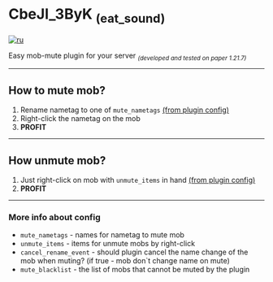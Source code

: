 # CbeJl_3ByK <sub>(eat_sound)</sub>
[![ru](https://img.shields.io/badge/lang-ru-blue.svg)](README_ru.md)

Easy mob-mute plugin for your server <sub>*(developed and tested on paper 1.21.7)*</sub>

---
## How to mute mob?

1. Rename nametag to one of ```mute_nametags``` [(from plugin config)](src/main/resources/config.yml)
2. Right-click the nametag on the mob
3. **PROFIT**

---
## How unmute mob?

1. Just right-click on mob with ```unmute_items``` in hand [(from plugin config)](src/main/resources/config.yml)
2. **PROFIT**

---

### More info about config

- ```mute_nametags``` - names for nametag to mute mob
- ```unmute_items``` - items for unmute mobs by right-click
- ```cancel_rename_event``` - should plugin cancel the name change of the mob when muting? (if true - mob don`t change name on mute)
- ```mute_blacklist``` - the list of mobs that cannot be muted by the plugin